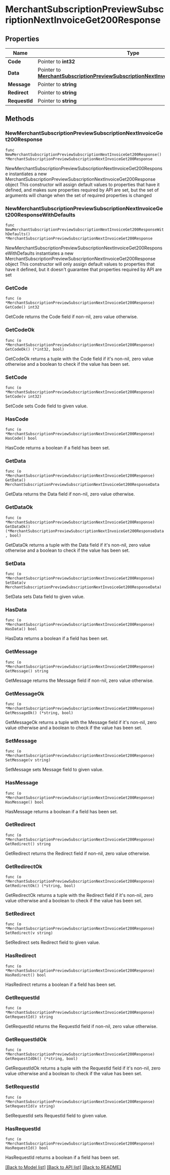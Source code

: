 # MerchantSubscriptionPreviewSubscriptionNextInvoiceGet200Response

## Properties

Name | Type | Description | Notes
------------ | ------------- | ------------- | -------------
**Code** | Pointer to **int32** |  | [optional] 
**Data** | Pointer to [**MerchantSubscriptionPreviewSubscriptionNextInvoiceGet200ResponseData**](MerchantSubscriptionPreviewSubscriptionNextInvoiceGet200ResponseData.md) |  | [optional] 
**Message** | Pointer to **string** |  | [optional] 
**Redirect** | Pointer to **string** |  | [optional] 
**RequestId** | Pointer to **string** |  | [optional] 

## Methods

### NewMerchantSubscriptionPreviewSubscriptionNextInvoiceGet200Response

`func NewMerchantSubscriptionPreviewSubscriptionNextInvoiceGet200Response() *MerchantSubscriptionPreviewSubscriptionNextInvoiceGet200Response`

NewMerchantSubscriptionPreviewSubscriptionNextInvoiceGet200Response instantiates a new MerchantSubscriptionPreviewSubscriptionNextInvoiceGet200Response object
This constructor will assign default values to properties that have it defined,
and makes sure properties required by API are set, but the set of arguments
will change when the set of required properties is changed

### NewMerchantSubscriptionPreviewSubscriptionNextInvoiceGet200ResponseWithDefaults

`func NewMerchantSubscriptionPreviewSubscriptionNextInvoiceGet200ResponseWithDefaults() *MerchantSubscriptionPreviewSubscriptionNextInvoiceGet200Response`

NewMerchantSubscriptionPreviewSubscriptionNextInvoiceGet200ResponseWithDefaults instantiates a new MerchantSubscriptionPreviewSubscriptionNextInvoiceGet200Response object
This constructor will only assign default values to properties that have it defined,
but it doesn't guarantee that properties required by API are set

### GetCode

`func (o *MerchantSubscriptionPreviewSubscriptionNextInvoiceGet200Response) GetCode() int32`

GetCode returns the Code field if non-nil, zero value otherwise.

### GetCodeOk

`func (o *MerchantSubscriptionPreviewSubscriptionNextInvoiceGet200Response) GetCodeOk() (*int32, bool)`

GetCodeOk returns a tuple with the Code field if it's non-nil, zero value otherwise
and a boolean to check if the value has been set.

### SetCode

`func (o *MerchantSubscriptionPreviewSubscriptionNextInvoiceGet200Response) SetCode(v int32)`

SetCode sets Code field to given value.

### HasCode

`func (o *MerchantSubscriptionPreviewSubscriptionNextInvoiceGet200Response) HasCode() bool`

HasCode returns a boolean if a field has been set.

### GetData

`func (o *MerchantSubscriptionPreviewSubscriptionNextInvoiceGet200Response) GetData() MerchantSubscriptionPreviewSubscriptionNextInvoiceGet200ResponseData`

GetData returns the Data field if non-nil, zero value otherwise.

### GetDataOk

`func (o *MerchantSubscriptionPreviewSubscriptionNextInvoiceGet200Response) GetDataOk() (*MerchantSubscriptionPreviewSubscriptionNextInvoiceGet200ResponseData, bool)`

GetDataOk returns a tuple with the Data field if it's non-nil, zero value otherwise
and a boolean to check if the value has been set.

### SetData

`func (o *MerchantSubscriptionPreviewSubscriptionNextInvoiceGet200Response) SetData(v MerchantSubscriptionPreviewSubscriptionNextInvoiceGet200ResponseData)`

SetData sets Data field to given value.

### HasData

`func (o *MerchantSubscriptionPreviewSubscriptionNextInvoiceGet200Response) HasData() bool`

HasData returns a boolean if a field has been set.

### GetMessage

`func (o *MerchantSubscriptionPreviewSubscriptionNextInvoiceGet200Response) GetMessage() string`

GetMessage returns the Message field if non-nil, zero value otherwise.

### GetMessageOk

`func (o *MerchantSubscriptionPreviewSubscriptionNextInvoiceGet200Response) GetMessageOk() (*string, bool)`

GetMessageOk returns a tuple with the Message field if it's non-nil, zero value otherwise
and a boolean to check if the value has been set.

### SetMessage

`func (o *MerchantSubscriptionPreviewSubscriptionNextInvoiceGet200Response) SetMessage(v string)`

SetMessage sets Message field to given value.

### HasMessage

`func (o *MerchantSubscriptionPreviewSubscriptionNextInvoiceGet200Response) HasMessage() bool`

HasMessage returns a boolean if a field has been set.

### GetRedirect

`func (o *MerchantSubscriptionPreviewSubscriptionNextInvoiceGet200Response) GetRedirect() string`

GetRedirect returns the Redirect field if non-nil, zero value otherwise.

### GetRedirectOk

`func (o *MerchantSubscriptionPreviewSubscriptionNextInvoiceGet200Response) GetRedirectOk() (*string, bool)`

GetRedirectOk returns a tuple with the Redirect field if it's non-nil, zero value otherwise
and a boolean to check if the value has been set.

### SetRedirect

`func (o *MerchantSubscriptionPreviewSubscriptionNextInvoiceGet200Response) SetRedirect(v string)`

SetRedirect sets Redirect field to given value.

### HasRedirect

`func (o *MerchantSubscriptionPreviewSubscriptionNextInvoiceGet200Response) HasRedirect() bool`

HasRedirect returns a boolean if a field has been set.

### GetRequestId

`func (o *MerchantSubscriptionPreviewSubscriptionNextInvoiceGet200Response) GetRequestId() string`

GetRequestId returns the RequestId field if non-nil, zero value otherwise.

### GetRequestIdOk

`func (o *MerchantSubscriptionPreviewSubscriptionNextInvoiceGet200Response) GetRequestIdOk() (*string, bool)`

GetRequestIdOk returns a tuple with the RequestId field if it's non-nil, zero value otherwise
and a boolean to check if the value has been set.

### SetRequestId

`func (o *MerchantSubscriptionPreviewSubscriptionNextInvoiceGet200Response) SetRequestId(v string)`

SetRequestId sets RequestId field to given value.

### HasRequestId

`func (o *MerchantSubscriptionPreviewSubscriptionNextInvoiceGet200Response) HasRequestId() bool`

HasRequestId returns a boolean if a field has been set.


[[Back to Model list]](../README.md#documentation-for-models) [[Back to API list]](../README.md#documentation-for-api-endpoints) [[Back to README]](../README.md)



